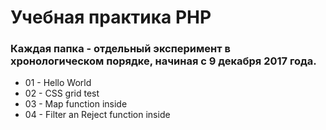 # Учебная практика PHP
### Каждая папка - отдельный эксперимент в хронологическом порядке, начиная с 9 декабря 2017 года.

* 01 - Hello World
* 02 - CSS grid test
* 03 - Map function inside
* 04 - Filter an Reject function inside
